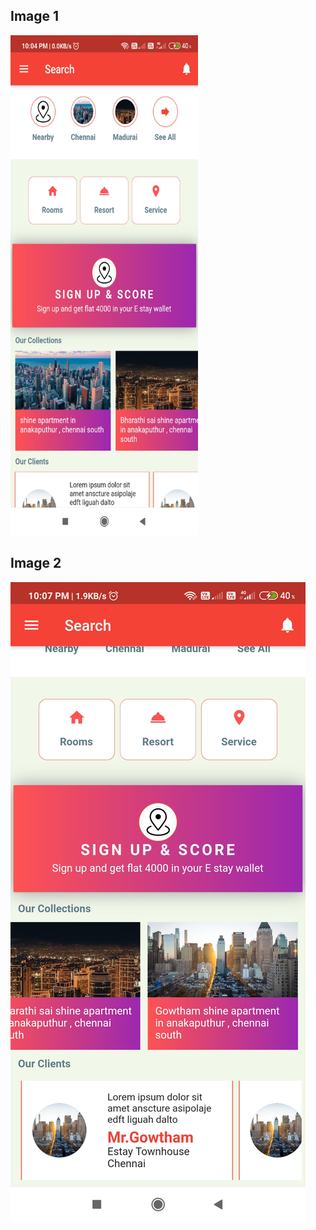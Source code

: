 <h2>Image 1</h2>
<img src="screenshot/1.jpg" width="300" height="800"/>
<br>
<h2>Image 2</h2>
<img src="screenshot/3.jpg"/>
